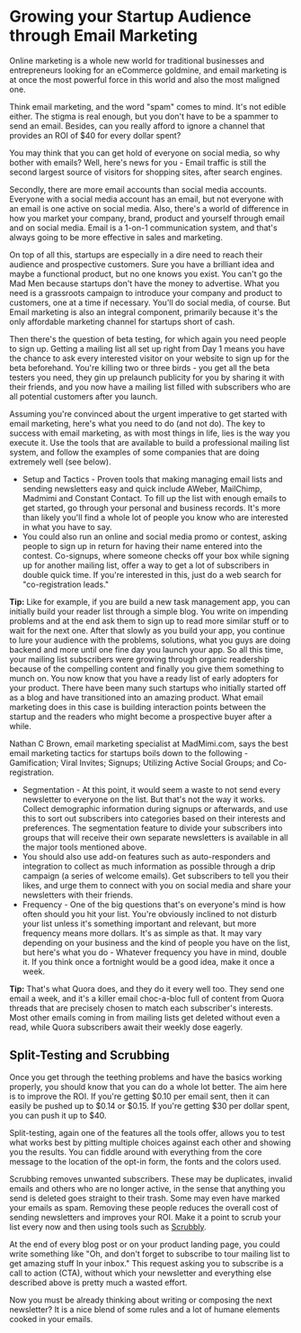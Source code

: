 # Growing your Startup Audience through Email Marketing

Online marketing is a whole new world for traditional businesses and entrepreneurs looking for an eCommerce goldmine, and email marketing is at once the most powerful force in this world and also the most maligned one.

Think email marketing, and the word "spam" comes to mind. It's not edible either. The stigma is real enough, but you don't have to be a spammer to send an email. Besides, can you really afford to ignore a channel that provides an ROI of $40 for every dollar spent?

You may think that you can get hold of everyone on social media, so why bother with emails? Well, here's news for you - Email traffic is still the second largest source of visitors for shopping sites, after search engines.

Secondly, there are more email accounts than social media accounts. Everyone with a social media account has an email, but not everyone with an email is one active on social media. Also, there's a world of difference in how you market your company, brand, product and yourself through email and on social media. Email is a 1-on-1 communication system, and that's always going to be more effective in sales and marketing.

On top of all this, startups are especially in a dire need to reach their audience and prospective customers. Sure you have a brilliant idea and maybe a functional product, but no one knows you exist. You can't go the Mad Men because startups don't have the money to advertise. What you need is a grassroots campaign to introduce your company and product to customers, one at a time if necessary. You'll do social media, of course. But Email marketing is also an integral component, primarily because it's the only affordable marketing channel for startups short of cash.

Then there's the question of beta testing, for which again you need people to sign up. Getting a mailing list all set up right from Day 1 means you have the chance to ask every interested visitor on your website to sign up for the beta beforehand. You're killing two or three birds - you get all the beta testers you need, they gin up prelaunch publicity for you by sharing it with their friends, and you now have a mailing list filled with subscribers who are all potential customers after you launch.

Assuming you're convinced about the urgent imperative to get started with email marketing, here's what you need to do (and not do). The key to success with email marketing, as with most things in life, lies is the way you execute it. Use the tools that are available to build a professional mailing list system, and follow the examples of some companies that are doing extremely well (see below).

- Setup and Tactics - Proven tools that making managing email lists and sending newsletters easy and quick include AWeber, MailChimp, Madmimi and Constant Contact. To fill up the list with enough emails to get started, go through your personal and business records. It's more than likely you'll find a whole lot of people you know who are interested in what you have to say.
- You could also run an online and social media promo or contest, asking people to sign up in return for having their name entered into the contest. Co-signups, where someone checks off your box while signing up for another mailing list, offer a way to get a lot of subscribers in double quick time. If you're interested in this, just do a web search for "co-registration leads."

__Tip:__ Like for example, if you are build a new task management app, you can initially build your reader list through a simple blog. You write on impending problems and at the end ask them to sign up to read more similar stuff or to wait for the next one. After that slowly as you build your app, you continue to lure your audience with the problems, solutions, what you guys are doing backend and more until one fine day you launch your app. So all this time, your mailing list subscribers were growing through organic readership because of the compelling content and finally you give them something to munch on. You now know that you have a ready list of early adopters for your product. There have been many such startups who initially started off as a blog and have transitioned into an amazing product. What email marketing does in this case is building interaction points between the startup and the readers who might become a prospective buyer after a while.

Nathan C Brown, email marketing specialist at MadMimi.com, says the best email marketing tactics for startups boils down to the following - Gamification; Viral Invites; Signups; Utilizing Active Social Groups; and Co-registration.

- Segmentation - At this point, it would seem a waste to not send every newsletter to everyone on the list. But that's not the way it works. Collect demographic information during signups or afterwards, and use this to sort out subscribers into categories based on their interests and preferences. The segmentation feature to divide your subscribers into groups that will receive their own separate newsletters is available in all the major tools mentioned above.
- You should also use add-on features such as auto-responders and integration to collect as much information as possible through a drip campaign (a series of welcome emails). Get subscribers to tell you their likes, and urge them to connect with you on social media and share your newsletters with their friends.
- Frequency - One of the big questions that's 	on everyone's mind is how often should you hit your list. You're obviously inclined to not disturb your list unless it's something important and relevant, but more frequency means more dollars. It's as simple as that. It may vary depending on your business and the kind of people you have on the list, but here's what you do - Whatever frequency you have in mind, double it. If you think once a fortnight would be a good idea, make it once a week.

__Tip:__ That's what Quora does, and they do it every well too. They send one email a week, and it's a killer email choc-a-bloc full of content from Quora threads that are precisely chosen to match each subscriber's interests. Most other emails coming in from mailing lists get deleted without even a read, while Quora subscribers await their weekly dose eagerly.

## Split-Testing and Scrubbing

Once you get through the teething problems and have the basics working properly, you should know that you can do a whole lot better. The aim here is to improve the ROI. If you're getting $0.10 per email sent, then it can easily be pushed up to $0.14 or $0.15. If you're getting $30 per dollar spent, you can push it up to $40.

Split-testing, again one of the features all the tools offer, allows you to test what works best by pitting multiple choices against each other and showing you the results. You can fiddle around with everything from the core message to the location of the opt-in form, the fonts and the colors used.

Scrubbing removes unwanted subscribers. These 	may be duplicates, invalid emails and others who are no longer active, in the sense that anything you send is deleted goes straight to their trash. Some may even have marked your emails as spam.  Removing these people reduces the overall cost of sending newsletters and improves your ROI. Make it a point to scrub your list every now and then using tools such as [Scrubbly](http://www.scrubbly.com/).

At the end of every blog post or on your product landing page, you could write something like "Oh, and don't forget to subscribe to tour mailing list to get amazing stuff In your inbox." This request asking you to subscribe is a call to action (CTA), without which your newsletter and everything else described above is pretty much a wasted effort.

Now you must be already thinking about writing or composing the next newsletter? It is a nice blend of some rules and a lot of humane elements cooked in your emails.